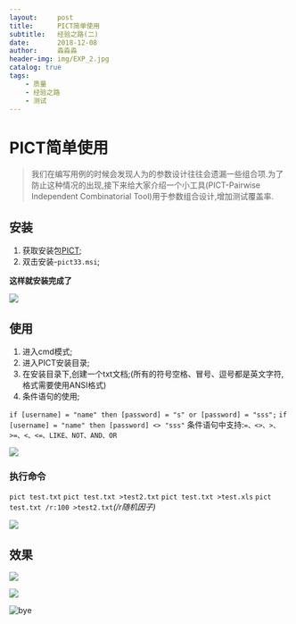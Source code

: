 ```yaml
---
layout:     post                   
title:      PICT简单使用          
subtitle:   经验之路(二)
date:       2018-12-08            
author:     淼淼淼                   
header-img: img/EXP_2.jpg
catalog: true                       
tags:                               
    - 质量
    - 经验之路
    - 测试
---
```


# PICT简单使用

>我们在编写用例的时候会发现人为的参数设计往往会遗漏一些组合项.为了防止这种情况的出现,接下来给大家介绍一个小工具(PICT-Pairwise Independent Combinatorial Tool)用于参数组合设计,增加测试覆盖率.

## 安装

1. 获取安装包[PICT](http://download.microsoft.com/download/f/5/5/f55484df-8494-48fa-8dbd-8c6f76cc014b/pict33.msi);
2. 双击安装-`pict33.msi`;

**这样就安装完成了**

![](https://ws1.sinaimg.cn/large/635e5891gy1fxzjf3gx6xj20xm032q69.jpg)


## 使用

1. 进入cmd模式;
2. 进入PICT安装目录;
3. 在安装目录下,创建一个txt文档;(所有的符号空格、冒号、逗号都是英文字符,格式需要使用ANSI格式)
4. 条件语句的使用;

`if [username] = "name" then [password] = "s" or [password] = "sss";`
`if [username] = "name" then [password] <> "sss"`
条件语句中支持:`=、<>、>、>=、<、<=、LIKE、NOT、AND、OR`

![](https://ws1.sinaimg.cn/large/635e5891gy1fxzjgslqt7j20l40h6n7r.jpg)

### 执行命令

`pict test.txt`
`pict test.txt >test2.txt`
`pict test.txt >test.xls`
`pict test.txt /r:100 >test2.txt`*(/r随机因子)*

![](https://ws1.sinaimg.cn/large/635e5891gy1fxzjhmzo5sj20na0awdof.jpg)

## 效果

![](https://ws1.sinaimg.cn/large/635e5891gy1fxzjit7y4dj20p20jkdnl.jpg)

![](https://ws1.sinaimg.cn/large/635e5891gy1fxzjj6ammpj20qg0wmh2z.jpg)

![bye](https://ws1.sinaimg.cn/large/635e5891gy1fujhsw1ktnj21hc0u0n28.jpg)